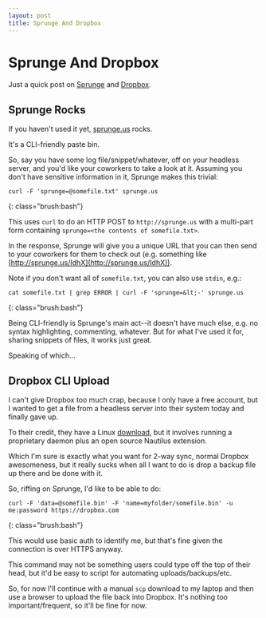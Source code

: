 ```yaml
---
layout: post
title: Sprunge And Dropbox
---
```


Sprunge And Dropbox
===================

Just a quick post on [Sprunge](http://sprunge.us) and [Dropbox](http://dropbox.com).

Sprunge Rocks
-------------

If you haven't used it yet, [sprunge.us](http://sprunge.us) rocks.

It's a CLI-friendly paste bin.

So, say you have some log file/snippet/whatever, off on your headless server, and you'd like your coworkers to take a look at it. Assuming you don't have sensitive information in it, Sprunge makes this trivial:

    curl -F 'sprunge=@somefile.txt' sprunge.us
{: class="brush:bash"}

This uses `curl` to do an HTTP POST to `http://sprunge.us` with a multi-part form containing `sprunge=<the contents of somefile.txt>`.

In the response, Sprunge will give you a unique URL that you can then send to your coworkers for them to check out (e.g. something like [http://sprunge.us/IdhX](http://sprunge.us/IdhX)).

Note if you don't want all of `somefile.txt`, you can also use `stdin`, e.g.:

    cat somefile.txt | grep ERROR | curl -F 'sprunge=&lt;-' sprunge.us
{: class="brush:bash"}

Being CLI-friendly is Sprunge's main act--it doesn't have much else, e.g. no syntax highlighting, commenting, whatever. But for what I've used it for, sharing snippets of files, it works just great.

Speaking of which...

Dropbox CLI Upload
------------------

I can't give Dropbox too much crap, because I only have a free account, but I wanted to get a file from a headless server into their system today and finally gave up.

To their credit, they have a Linux [download](https://www.dropbox.com/downloading?os=lnx), but it involves running a proprietary daemon plus an open source Nautilus extension.

Which I'm sure is exactly what you want for 2-way sync, normal Dropbox awesomeness, but it really sucks when all I want to do is drop a backup file up there and be done with it.

So, riffing on Sprunge, I'd like to be able to do:

    curl -F 'data=@somefile.bin' -F 'name=myfolder/somefile.bin' -u me:password https://dropbox.com
{: class="brush:bash"}

This would use basic auth to identify me, but that's fine given the connection is over HTTPS anyway.

This command may not be something users could type off the top of their head, but it'd be easy to script for automating uploads/backups/etc.

So, for now I'll continue with a manual `scp` download to my laptop and then use a browser to upload the file back into Dropbox. It's nothing too important/frequent, so it'll be fine for now.

